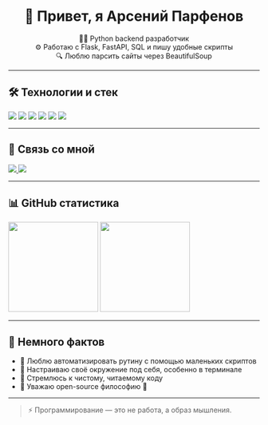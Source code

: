 <h1 align="center">👋 Привет, я Арсений Парфенов</h1>

<p align="center">
  🧑‍💻 Python backend разработчик <br>
  ⚙️ Работаю с Flask, FastAPI, SQL и пишу удобные скрипты <br>
  🔍 Люблю парсить сайты через BeautifulSoup
</p>

---

## 🛠️ Технологии и стек

<p align="left">
  <img src="https://img.shields.io/badge/-Python-000?style=for-the-badge&logo=python&logoColor=yellow" />
  <img src="https://img.shields.io/badge/-Flask-000?style=for-the-badge&logo=flask&logoColor=white" />
  <img src="https://img.shields.io/badge/-FastAPI-000?style=for-the-badge&logo=fastapi&logoColor=00C7B7" />
  <img src="https://img.shields.io/badge/-SQL-000?style=for-the-badge&logo=mysql&logoColor=white" />
  <img src="https://img.shields.io/badge/-BeautifulSoup-000?style=for-the-badge&logo=beautifulsoup&logoColor=green" />
  <img src="https://img.shields.io/badge/-Linux-000?style=for-the-badge&logo=linux&logoColor=white" />
</p>

---

## 💬 Связь со мной

<p align="left">
  <a href="https://t.me/fokk129" target="_blank">
    <img src="https://img.shields.io/badge/Telegram-000?style=for-the-badge&logo=telegram&logoColor=white" />
  </a>
  <a href="https://discordapp.com/users/dozygit" target="_blank">
    <img src="https://img.shields.io/badge/Discord-000?style=for-the-badge&logo=discord&logoColor=white" />
  </a>
</p>

---

## 📊 GitHub статистика

<p align="left">
  <img src="https://github-readme-stats.vercel.app/api?username=Frokich&show_icons=true&theme=dark&hide_title=false&hide=issues&count_private=true" height="180"/>
  <img src="https://github-readme-stats.vercel.app/api/top-langs/?username=Frokich&layout=compact&theme=dark" height="180"/>
</p>

---

## 🧩 Немного фактов

- 🔹 Люблю автоматизировать рутину с помощью маленьких скриптов
- 🔹 Настраиваю своё окружение под себя, особенно в терминале
- 🔹 Стремлюсь к чистому, читаемому коду
- 🔹 Уважаю open-source философию 🐧

---

> ⚡ Программирование — это не работа, а образ мышления.


